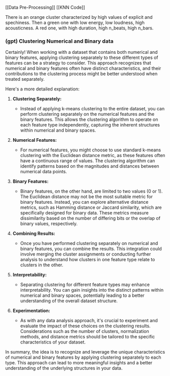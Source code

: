 [[Data Pre-Processing]]
[[KNN Code]]



There is an orange cluster characterized by high values of explicit and spechiness.
Then a green one with low energy, low loudness, high acousticness.
A red one, with high duration, high n_beats, high n_bars.

### (gpt) Clustering Numerical and Binary data
Certainly! When working with a dataset that contains both numerical and binary features, applying clustering separately to these different types of features can be a strategy to consider. This approach recognizes that numerical and binary features often have distinct characteristics, and their contributions to the clustering process might be better understood when treated separately.

Here's a more detailed explanation:

1. **Clustering Separately:**
   - Instead of applying k-means clustering to the entire dataset, you can perform clustering separately on the numerical features and the binary features. This allows the clustering algorithm to operate on each feature type independently, capturing the inherent structures within numerical and binary spaces.

2. **Numerical Features:**
   - For numerical features, you might choose to use standard k-means clustering with the Euclidean distance metric, as these features often have a continuous range of values. The clustering algorithm can identify patterns based on the magnitudes and distances between numerical data points.

3. **Binary Features:**
   - Binary features, on the other hand, are limited to two values (0 or 1). The Euclidean distance may not be the most suitable metric for binary features. Instead, you can explore alternative distance metrics, such as Hamming distance or Jaccard similarity, which are specifically designed for binary data. These metrics measure dissimilarity based on the number of differing bits or the overlap of binary values, respectively.

4. **Combining Results:**
   - Once you have performed clustering separately on numerical and binary features, you can combine the results. This integration could involve merging the cluster assignments or conducting further analysis to understand how clusters in one feature type relate to clusters in the other.

5. **Interpretability:**
   - Separating clustering for different feature types may enhance interpretability. You can gain insights into the distinct patterns within numerical and binary spaces, potentially leading to a better understanding of the overall dataset structure.

6. **Experimentation:**
   - As with any data analysis approach, it's crucial to experiment and evaluate the impact of these choices on the clustering results. Considerations such as the number of clusters, normalization methods, and distance metrics should be tailored to the specific characteristics of your dataset.

In summary, the idea is to recognize and leverage the unique characteristics of numerical and binary features by applying clustering separately to each type. This approach can lead to more meaningful insights and a better understanding of the underlying structures in your data.

 



